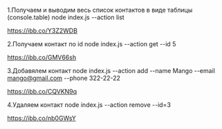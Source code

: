 1.Получаем и выводим весь список контактов в виде таблицы (console.table)
node index.js --action list

https://ibb.co/Y3Z2WDB

2.Получаем контакт по id
node index.js --action get --id 5

https://ibb.co/GMV66sh


3.Добавялем контакт
node index.js --action add --name Mango --email mango@gmail.com --phone 322-22-22

https://ibb.co/CQVKN9q


4.Удаляем контакт
node index.js --action remove --id=3

https://ibb.co/nb0GWsY

